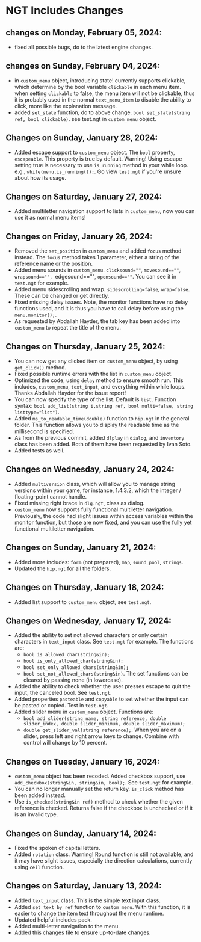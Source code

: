# NGT Includes Changes

## changes on Monday, February 05, 2024:
* fixed all possible bugs, do to the latest engine changes.

## changes on Sunday, February 04, 2024:
* in `custom_menu` object, introducing state! currently supports clickable, which determine by the bool variable `clickable` in each menu item. when setting `clickable` to false, the menu item will not be clickable, thus it is probably used in the normal `text_menu_item` to disable the ability to click, more like the explanation message.
* added `set_state` function, do to above change. `bool set_state(string ref, bool clickable)`. see test.ngt in `custom_menu` object.

## Changes on Sunday, January 28, 2024:

* Added escape support to `custom_menu` object. The `bool` property, `escapeable`. This property is true by default. Warning! Using escape setting true is necessary to use `is_running` method in your while loop. e.g., `while(menu.is_running());`. Go view `test.ngt` if you're unsure about how its usage.

## Changes on Saturday, January 27, 2024:

* Added multiletter navigation support to lists in `custom_menu`, now you can use it as normal menu items!

## Changes on Friday, January 26, 2024:

* Removed the `set_position` in `custom_menu` and added `focus` method instead. The `focus` method takes 1 parameter, either a string of the reference name or the position.
* Added menu sounds in `custom_menu`. `clicksound=""`, `movesound==""`, `wrapsound=="", `edgesound=="", `opensound==""`. You can see it in `test.ngt` for example.
* Added menu sidescrolling and wrap. `sidescrolling=false`, `wrap=false`. These can be changed or get directly.
* Fixed missing delay issues. Note, the monitor functions have no delay functions used, and it is thus you have to call delay before using the `menu.monitor();`.
* As requested by Abdallah Hayder, the tab key has been added into `custom_menu` to repeat the title of the menu.

## Changes on Thursday, January 25, 2024:

* You can now get any clicked item on `custom_menu` object, by using `get_click()` method.
* Fixed possible runtime errors with the list in `custom_menu` object.
* Optimized the code, using `delay` method to ensure smooth run. This includes, `custom_menu`, `text_input`, and everything within while loops. Thanks Abdallah Hayder for the issue report!
* You can now specify the type of the list. Default is `list`. Function syntax: `bool add_list(string i,string ref, bool multi=false, string listtype="list")`.
* Added `ms_to_readable_time(double)` function to `hip.ngt` in the general folder. This function allows you to display the readable time as the millisecond is specified.
* As from the previous commit, added `dlplay` in `dialog`, and `inventory` class has been added. Both of them have been requested by Ivan Soto.
* Added tests as well.

## Changes on Wednesday, January 24, 2024:

* Added `multiversion` class, which will allow you to manage string versions within your game, for instance, 1.4.3.2, which the integer / floating-point cannot handle.
* Fixed missing right brace in `dlg.ngt`, class as dialog.
* `custom_menu` now supports fully functional multiletter navigation. Previously, the code had slight issues within access variables within the monitor function, but those are now fixed, and you can use the fully yet functional multiletter navigation.

## Changes on Sunday, January 21, 2024:

* Added more includes: `form` (not prepared), `map`, `sound_pool`, `strings`.
* Updated the `hip.ngt` for all the folders.

## Changes on Thursday, January 18, 2024:

* Added list support to `custom_menu` object, see `test.ngt`.

## Changes on Wednesday, January 17, 2024:

* Added the ability to set not allowed characters or only certain characters in `text_input` class. See `test.ngt` for example. The functions are:
  * `bool is_allowed_char(string&in);`
  * `bool is_only_allowed_char(string&in);`
  * `bool set_only_allowed_chars(string&in);`
  * `bool set_not_allowed_chars(string&in)`.
  The set functions can be cleared by passing none (in lowercase).
* Added the ability to check whether the user presses escape to quit the input, the canceled bool. See `test.ngt`.
* Added properties `pasteable` and `copyable` to set whether the input can be pasted or copied. Test in `test.ngt`.
* Added slider menu in `custom_menu` object. Functions are:
  * `bool add_slider(string name, string reference, double slider_index, double slider_minimum, double slider_maximum);`
  * `double get_slider_val(string reference);`.
  When you are on a slider, press left and right arrow keys to change. Combine with control will change by 10 percent.

## Changes on Tuesday, January 16, 2024:

* `custom_menu` object has been recoded. Added checkbox support, use `add_checkbox(string&in, string&in, bool);`. See `test.ngt` for example.
* You can no longer manually set the return key. `is_click` method has been added instead.
* Use `is_checked(string&in ref)` method to check whether the given reference is checked. Returns false if the checkbox is unchecked or if it is an invalid type.

## Changes on Sunday, January 14, 2024:

* Fixed the spoken of capital letters.
* Added `rotation` class. Warning! Round function is still not available, and it may have slight issues, especially the direction calculations, currently using `ceil` function.

## Changes on Saturday, January 13, 2024:

* Added `text_input` class. This is the simple text input class.
* Added `set_text_by_ref` function to `custom_menu`. With this function, it is easier to change the item text throughout the menu runtime.
* Updated helpful includes pack.
* Added multi-letter navigation to the menu.
* Added this changes file to ensure up-to-date changes.